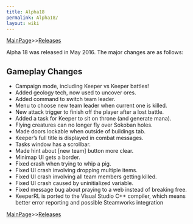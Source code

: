 ```yaml
---
title: Alpha18
permalink: Alpha18/
layout: wiki
---
```


[MainPage](/keeperrl_wiki/ "wikilink")>>[Releases](/keeperrl_wiki/Releases "wikilink")

Alpha 18 was released in May 2016. The major changes are as follows:

Gameplay Changes
----------------

-   Campaign mode, including Keeper vs Keeper battles!
-   Added geology tech, now used to uncover ores.
-   Added command to switch team leader.
-   Menu to choose new team leader when current one is killed.
-   New attack trigger to finish off the player after a lost battle.
-   Added a task for Keeper to sit on throne (and generate mana).
-   Flying creatures can no longer fly over Sokoban holes.
-   Made doors lockable when outside of buildings tab.
-   Keeper’s full title is displayed in combat messages.
-   Tasks window has a scrollbar.
-   Made hint about \[new team\] button more clear.
-   Minimap UI gets a border.
-   Fixed crash when trying to whip a pig.
-   Fixed UI crash involving dropping multiple items.
-   Fixed UI crash involving all team members getting killed.
-   Fixed UI crash caused by uninitialized variable.
-   Fixed message bug about praying to a web instead of breaking free.
-   KeeperRL is ported to the Visual Studio C++ compiler, which means
    better error reporting and possible Steamworks integration

[MainPage](/keeperrl_wiki/ "wikilink")>>[Releases](/keeperrl_wiki/Releases "wikilink")

